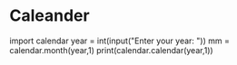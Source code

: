 # Caleander
import calendar 
year = int(input("Enter your year: "))
mm = calendar.month(year,1)
print(calendar.calendar(year,1))
